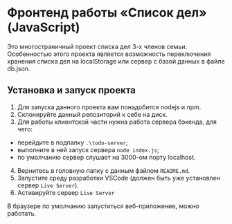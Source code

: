 # Фронтенд работы «Список дел» (JavaScript)

Это многостраничный проект списка дел 3-х членов семьи.
Особенностью этого проекта является возможность переключения хранения
списка дел на localStorage или сервер с базой данных в файле db.json.

## Установка и запуск проекта

1. Для запуска данного проекта вам понадобится nodejs и npm.
2. Склонируйте данный репозиторий к себе на диск.
3. Для работы клиентской части нужна работа сервера бэкенда, для чего:

- перейдите в подпапку `.\todo-server`;
- выполните в ней запуск сервера `node index.js`;
- по умолчанию сервер слушает на 3000-ом порту localhost.

4. Вернитесь в головную папку с данным файлом `README.md`.
5. Запустите среду разработки VSCode (должен быть уже установлен сервер `Live Server`).
6. Астивируйте сервер `Live Server`

В браузере по умолчанию запуститься веб-приложение, можно работать.

